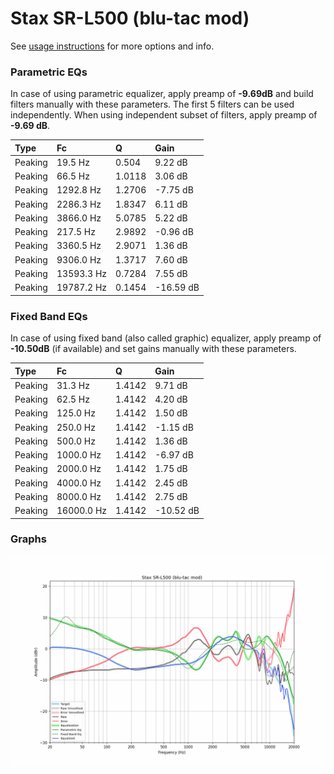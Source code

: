 # Stax SR-L500 (blu-tac mod)
See [usage instructions](https://github.com/jaakkopasanen/AutoEq#usage) for more options and info.

### Parametric EQs
In case of using parametric equalizer, apply preamp of **-9.69dB** and build filters manually
with these parameters. The first 5 filters can be used independently.
When using independent subset of filters, apply preamp of **-9.69 dB**.

| Type    | Fc         |      Q | Gain      |
|:--------|:-----------|:-------|:----------|
| Peaking | 19.5 Hz    | 0.504  | 9.22 dB   |
| Peaking | 66.5 Hz    | 1.0118 | 3.06 dB   |
| Peaking | 1292.8 Hz  | 1.2706 | -7.75 dB  |
| Peaking | 2286.3 Hz  | 1.8347 | 6.11 dB   |
| Peaking | 3866.0 Hz  | 5.0785 | 5.22 dB   |
| Peaking | 217.5 Hz   | 2.9892 | -0.96 dB  |
| Peaking | 3360.5 Hz  | 2.9071 | 1.36 dB   |
| Peaking | 9306.0 Hz  | 1.3717 | 7.60 dB   |
| Peaking | 13593.3 Hz | 0.7284 | 7.55 dB   |
| Peaking | 19787.2 Hz | 0.1454 | -16.59 dB |

### Fixed Band EQs
In case of using fixed band (also called graphic) equalizer, apply preamp of **-10.50dB**
(if available) and set gains manually with these parameters.

| Type    | Fc         |      Q | Gain      |
|:--------|:-----------|:-------|:----------|
| Peaking | 31.3 Hz    | 1.4142 | 9.71 dB   |
| Peaking | 62.5 Hz    | 1.4142 | 4.20 dB   |
| Peaking | 125.0 Hz   | 1.4142 | 1.50 dB   |
| Peaking | 250.0 Hz   | 1.4142 | -1.15 dB  |
| Peaking | 500.0 Hz   | 1.4142 | 1.36 dB   |
| Peaking | 1000.0 Hz  | 1.4142 | -6.97 dB  |
| Peaking | 2000.0 Hz  | 1.4142 | 1.75 dB   |
| Peaking | 4000.0 Hz  | 1.4142 | 2.45 dB   |
| Peaking | 8000.0 Hz  | 1.4142 | 2.75 dB   |
| Peaking | 16000.0 Hz | 1.4142 | -10.52 dB |

### Graphs
![](./Stax%20SR-L500%20(blu-tac%20mod).png)
